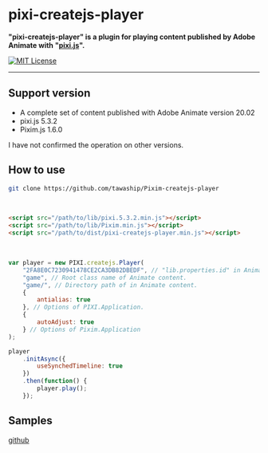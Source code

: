# pixi-createjs-player

**"pixi-createjs-player" is a plugin for playing content published by Adobe Animate with "[pixi.js](https://github.com/pixijs/pixi.js)".**

[![MIT License](http://img.shields.io/badge/license-MIT-blue.svg?style=flat)](LICENSE)

---

## Support version

- A complete set of content published with Adobe Animate version 20.02
- pixi.js 5.3.2
- Pixim.js 1.6.0

I have not confirmed the operation on other versions.

## How to use

```sh
git clone https://github.com/tawaship/Pixim-createjs-player
```

<br>

```html
<script src="/path/to/lib/pixi.5.3.2.min.js"></script>
<script src="/path/to/lib/Pixim.min.js"></script>
<script src="/path/to/dist/pixi-createjs-player.min.js"></script>
```

<br>

```javascript
var player = new PIXI.createjs.Player(
	"2FA8E0C7230941478CE2CA3DB82DBEDF", // "lib.properties.id" in Animate content.
	"game", // Root class name of Animate content.
	"game/", // Directory path of in Animate content.
	{
		antialias: true
	}, // Options of PIXI.Application.
	{
		autoAdjust: true
	} // Options of Pixim.Application
);

player
	.initAsync({
		useSynchedTimeline: true
	})
	.then(function() {
		player.play();
	});
```

## Samples

[github](https://tawaship.github.io/Pixim-createjs-player/pages/samples/)